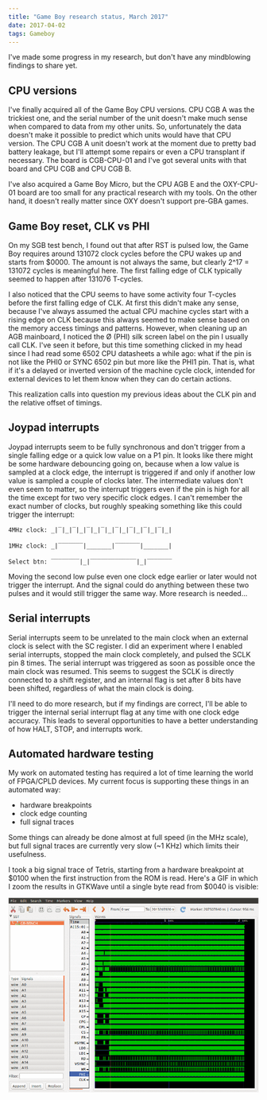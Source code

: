 ```yaml
---
title: "Game Boy research status, March 2017"
date: 2017-04-02
tags: Gameboy
---
```


I've made some progress in my research, but don't have any mindblowing findings
to share yet.

## CPU versions

I've finally acquired all of the Game Boy CPU versions. CPU CGB A was the
trickiest one, and the serial number of the unit doesn't make much sense when
compared to data from my other units. So, unfortunately the data doesn't make
it possible to predict which units would have that CPU version. The CPU CGB A
unit doesn't work at the moment due to pretty bad battery leakage, but I'll
attempt some repairs or even a CPU transplant if necessary. The board is
CGB-CPU-01 and I've got several units with that board and CPU CGB and CPU CGB
B.

I've also acquired a Game Boy Micro, but the CPU AGB E and the OXY-CPU-01 board
are too small for any practical research with my tools. On the other hand, it
doesn't really matter since OXY doesn't support pre-GBA games.

## Game Boy reset, CLK vs PHI

On my SGB test bench, I found out that after RST is pulsed low, the Game Boy
requires around 131072 clock cycles before the CPU wakes up and starts from
$0000. The amount is not always the same, but clearly 2^17 = 131072 cycles is
meaningful here. The first falling edge of CLK typically seemed to happen after
131076 T-cycles.

I also noticed that the CPU seems to have some activity four T-cycles before
the first falling edge of CLK. At first this didn't make any sense, because
I've always assumed the actual CPU machine cycles start with a rising edge on
CLK because this always seemed to make sense based on the memory access timings
and patterns. However, when cleaning up an AGB mainboard, I noticed the Ø (PHI)
silk screen label on the pin I usually call CLK. I've seen it before, but this
time something clicked in my head since I had read some 6502 CPU datasheets a
while ago: what if the pin is not like the PHI0 or SYNC 6502 pin but more like
the PHI1 pin. That is, what if it's a delayed or inverted version of the
machine cycle clock, intended for external devices to let them know when they
can do certain actions.

This realization calls into question my previous ideas about the CLK pin and
the relative offset of timings.

## Joypad interrupts

Joypad interrupts seem to be fully synchronous and don't trigger from a single
falling edge or a quick low value on a P1 pin. It looks like there might be
some hardware debouncing going on, because when a low value is sampled at a
clock edge, the interrupt is triggered if and only if another low value is
sampled a couple of clocks later. The intermediate values don't even seem to
matter, so the interrupt triggers even if the pin is high for all the time
except for two very specific clock edges. I can't remember the exact number of
clocks, but roughly speaking something like this could trigger the interrupt:

```
4MHz clock: _|‾|_|‾|_|‾|_|‾|_|‾|_|‾|_|‾|_|‾|_|

1MHz clock: _|‾‾‾‾‾‾‾|_______|‾‾‾‾‾‾‾|_______|

Select btn: ‾‾‾‾‾‾‾‾|_|‾‾‾‾‾‾‾‾‾‾‾‾‾|_|‾‾‾‾‾‾‾
```

Moving the second low pulse even one clock edge earlier or later would
not trigger the interrupt. And the signal could do anything between
these two pulses and it would still trigger the same way. More research is needed...

## Serial interrupts

Serial interrupts seem to be unrelated to the main clock when an external clock
is select with the SC register. I did an experiment where I enabled serial
interrupts, stopped the main clock completely, and pulsed the SCLK pin 8 times.
The serial interrupt was triggered as soon as possible once the main clock was
resumed. This seems to suggest the SCLK is directly connected to a shift
register, and an internal flag is set after 8 bits have been shifted,
regardless of what the main clock is doing.

I'll need to do more research, but if my findings are correct, I'll be able to
trigger the internal serial interrupt flag at any time with one clock edge
accuracy. This leads to several opportunities to have a better understanding of
how HALT, STOP, and interrupts work.

## Automated hardware testing

My work on automated testing has required a lot of time learning the world of
FPGA/CPLD devices. My current focus is supporting these things in an automated
way:

* hardware breakpoints
* clock edge counting
* full signal traces

Some things can already be done almost at full speed (in the MHz scale), but
full signal traces are currently very slow (~1 KHz) which limits their
usefulness.

I took a big signal trace of Tetris, starting from a hardware breakpoint at
$0100 when the first instruction from the ROM is read. Here's a GIF in which I
zoom the results in GTKWave until a single byte read from $0040 is visible:

![](/images/tetris_zoom.gif)
